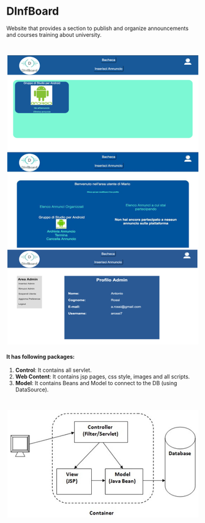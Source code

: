 # DInfBoard
Website that provides a section to publish and organize announcements and courses training about university.

<br>
<p align="center">
  <img src="readme/dinf1.png" width="500" height="250">
  <img src="readme/dinf2.png" width="500" height="250">
  <img src="readme/dinf3.png" width="500" height="250">
</p>

#### It has following packages:
1. **Control**: It contains all servlet.
2. **Web Content**: It contains jsp pages, css style, images and all scripts.
3. **Model**: It contains Beans and Model to connect to the DB (using DataSource).

<br>
<p align="center">
  <img src="readme/model2.jpeg" width="500">
</p>
